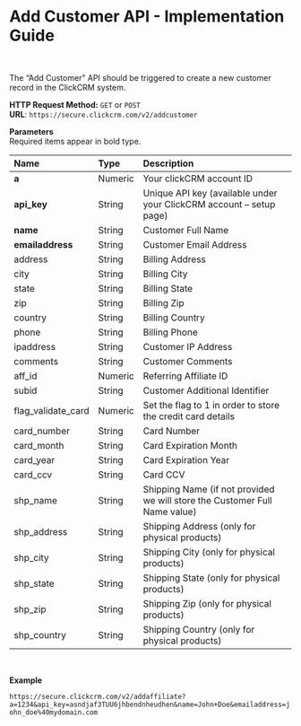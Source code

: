 <h1>Add Customer API - Implementation Guide</h1><br>
<p>The “Add Customer” API should be triggered to create a new customer record in the ClickCRM system.</p>
<p><strong>HTTP Request Method:</strong> <code>GET</code> or <code>POST</code><br>
<strong>URL</strong>: <code>https://secure.clickcrm.com/v2/addcustomer</code><br></p>
<p><strong>Parameters</strong><br>
Required items appear in bold type.</p>
<table>
<thead>
<tr>
<th align="left">Name</th>
<th align="left">Type</th>
<th align="left">Description</th>
</tr>
</thead>
<tbody>
<tr>
<td align="left"><strong>a<strong></td>
<td align="left">Numeric</td>
<td align="left">Your clickCRM account ID</td>
</tr>
<tr>
<td align="left"><strong>api_key</strong></td>
<td align="left">String</td>
<td align="left">Unique API key (available under your ClickCRM account – setup page)</td>
</tr>
<tr>
<td align="left"><strong>name</strong></td>
<td align="left">String</td>
<td align="left">Customer Full Name</td>
</tr>
<tr>
<td align="left"><strong>emailaddress</strong></td>
<td align="left">String</td>
<td align="left">Customer Email Address</td>
</tr>
<td align="left">address</td>
<td align="left">String</td>
<td align="left">Billing Address</td>
</tr>
<tr>
<td align="left">city</td>
<td align="left">String</td>
<td align="left">Billing City</td>
</tr>
<tr>
<td align="left">state</td>
<td align="left">String</td>
<td align="left">Billing State</td>
</tr>
<tr>
<td align="left">zip</td>
<td align="left">String</td>
<td align="left">Billing Zip</td>
</tr>
<tr>
<td align="left">country</td>
<td align="left">String</td>
<td align="left">Billing Country</td>
</tr>
<tr>
<td align="left">phone</td>
<td align="left">String</td>
<td align="left">Billing Phone</td>
</tr>
<tr>
<td align="left">ipaddress</td>
<td align="left">String</td>
<td align="left">Customer IP Address</td>
</tr> 
<tr>
<td align="left">comments</td>
<td align="left">String</td>
<td align="left">Customer Comments</td>
</tr>
<tr>
<td align="left">aff_id</td>
<td align="left">Numeric</td>
<td align="left">Referring Affiliate ID</td>
</tr>
<tr>
<td align="left">subid</td>
<td align="left">String</td>
<td align="left">Customer Additional Identifier</td>
</tr>
<tr>
<td align="left">flag_validate_card</td>
<td align="left">Numeric</td>
<td align="left">Set the flag to 1 in order to store the credit card details</td>
</tr>
<tr>
<td align="left">card_number</td>
<td align="left">String</td>
<td align="left">Card Number</td>
</tr>  
<tr>
<td align="left">card_month</td>
<td align="left">String</td>
<td align="left">Card Expiration Month</td>
</tr>
<tr>
<td align="left">card_year</td>
<td align="left">String</td>
<td align="left">Card Expiration Year</td>
</tr>
<tr>
<td align="left">card_ccv</td>
<td align="left">String</td>
<td align="left">Card CCV</td>
</tr>
<tr>
<td align="left">shp_name</td>
<td align="left">String</td>
<td align="left">Shipping Name (if not provided we will store the Customer Full Name value)</td>
</tr>
<tr>
<td align="left">shp_address</td>
<td align="left">String</td>
<td align="left">Shipping Address (only for physical products)</td>
</tr>
<tr>
<td align="left">shp_city</td>
<td align="left">String</td>
<td align="left">Shipping City (only for physical products)</td>
</tr>  
<tr>
<td align="left">shp_state</td>
<td align="left">String</td>
<td align="left">Shipping State (only for physical products)</td>
</tr>
<tr>
<td align="left">shp_zip</td>
<td align="left">String</td>
<td align="left">Shipping Zip (only for physical products)</td>
</tr>
<tr>
<td align="left">shp_country</td>
<td align="left">String</td>
<td align="left">Shipping Country (only for physical products)</td>
</tr>  
</tbody>
</table>
<br>
<p><strong>Example</strong></p>
<p><code>https://secure.clickcrm.com/v2/addaffiliate?a=1234&api_key=asndjaf3TUU6jhbendnheudhen&name=John+Doe&emailaddress=john_doe%40mydomain.com</code><br>
